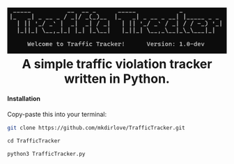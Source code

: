 <h1 align="center">
  <br>
  <a href="https://github.com/mkdirlove/TrafficTracker"><img src="https://github.com/mkdirlove/TrafficTracker/blob/main/logo.png" alt="TrafficTracker"></a>
  <br>
  A simple traffic violation tracker written in Python.
  <br>
</h1>

#### Installation

Copy-paste this into your terminal:

```sh
git clone https://github.com/mkdirlove/TrafficTracker.git
```
```
cd TrafficTracker
```
```
python3 TrafficTracker.py
```
